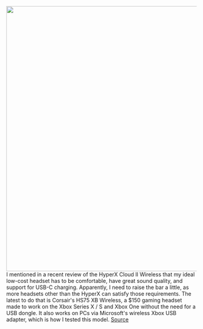 <img src='https://cdn.vox-cdn.com/thumbor/K2m2UZgmgQX4vJNfFv-w1_yfb1w=/0x0:2040x1360/1200x800/filters:focal(857x517:1183x843)/cdn.vox-cdn.com/uploads/chorus_image/image/67671074/cfaulkner_201020_4249_0005.0.0.jpg' width='700px' /><br/>
I mentioned in a recent review of the HyperX Cloud II Wireless that my ideal low-cost headset has to be comfortable, have great sound quality, and support for USB-C charging. Apparently, I need to raise the bar a little, as more headsets other than the HyperX can satisfy those requirements. The latest to do that is Corsair's HS75 XB Wireless, a $150 gaming headset made to work on the Xbox Series X / S and Xbox One without the need for a USB dongle. It also works on PCs via Microsoft's wireless Xbox USB adapter, which is how I tested this model.
<a href='https://www.theverge.com/21525271/corsair-hs75-xb-wireless-review-pc-xbox-specs-features-price'> Source <a/>